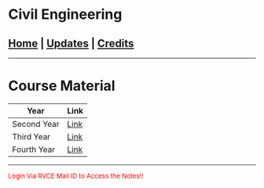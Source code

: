 # Civil Engineering

## [Home](../main/index.md) | [Updates](../main/updates.md) | [Credits](../main/credits.md)

---

# Course Material

| Year            | Link                                                                                              |
| --------------------------- | ------------------------------------------------------------------------------------------------- |
| Second Year                 | [Link](https://drive.google.com/drive/folders/1aZqB6S-abDky66oRh5DWDa75QpRHsP70?usp=sharing)   |
| Third Year                  | [Link](https://drive.google.com/drive/folders/1pxLXq3ZpJ0-pyATadSQDviJucnFpOp6X?usp=sharing)   |
| Fourth Year                 | [Link](https://drive.google.com/drive/folders/1KkW8CpEJ2vZ3n8yBkx7P7PqF9H0mFfT3?usp=sharing)   |

___


<p style="color:red; font-size:small;">
  Login Via RVCE Mail ID to Access the Notes!!
</p>
